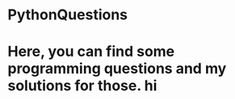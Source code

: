 # PythonQuestions
<h1>
<b> Here, you can find some programming questions and my solutions for those. </b>
<bold>hi</bold>
</h1>
